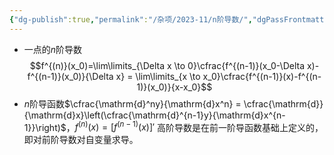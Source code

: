 ```yaml
---
{"dg-publish":true,"permalink":"/杂项/2023-11/n阶导数/","dgPassFrontmatter":true}
---
```


- 一点的$n$阶导数
	$$f^{(n)}(x_0)=\lim\limits_{\Delta x \to 0}\cfrac{f^{(n-1)}(x_0-\Delta x)-f^{(n-1)}(x_0)}{\Delta x} = \lim\limits_{x \to x_0}\cfrac{f^{(n-1)}(x)-f^{(n-1)}(x_0)}{x-x_0}$$
- $n$阶导函数$\cfrac{\mathrm{d}^ny}{\mathrm{d}x^n} = \cfrac{\mathrm{d}}{\mathrm{d}x}\left(\cfrac{\mathrm{d}^{n-1}y}{\mathrm{d}x^{n-1}}\right)$，$f^{(n)}(x)=[f^{(n-1)}(x)]'$
高阶导数是在前一阶导函数基础上定义的，即对前阶导数对自变量求导。